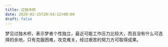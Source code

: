```yaml
---
title: 过独木桥
date: 2020-02-15T20:54:12+08:00
draft: false
---
```


梦见过独木桥，表示梦者个性独立，最近可能工作压力比较大，而且没有什么可选择的余地，只有克服困难，攻克难关，经过艰苦的努力方可取得成果。
